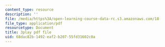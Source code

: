 ```yaml
---
content_type: resource
description: ''
file: /media/https%3A/open-learning-course-data-rc.s3.amazonaws.com/18-02sc-multivariable-calculus-fall-2010/68dac82b1492eaf2b20755fd31602c0a_ImzS_gSbjK4.pdf
file_type: application/pdf
resourcetype: Document
title: 3play pdf file
uid: 68dac82b-1492-eaf2-b207-55fd31602c0a
---
```

